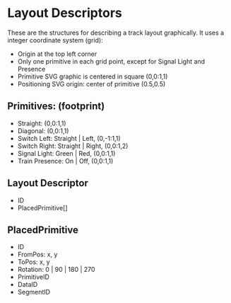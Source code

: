 # Layout Descriptors

These are the structures for describing a track layout graphically.
It uses a integer coordinate system (grid):
- Origin at the top left corner 
- Only one primitive in each grid point, except for Signal Light and Presence
- Primitive SVG graphic is centered in square (0,0:1,1)
- Positioning SVG origin: center of primitive (0.5,0.5)

## Primitives: (footprint)
- Straight: (0,0:1,1)
- Diagonal: (0,0:1,1)
- Switch Left: Straight | Left, (0,-1:1,1)
- Switch Right: Straight | Right, (0,0:1,2)
- Signal Light: Green | Red, (0,0:1,1)
- Train Presence: On | Off, (0,0:1,1)

## Layout Descriptor
- ID
- PlacedPrimitive[]

## PlacedPrimitive
- ID
- FromPos: x, y
- ToPos: x, y
- Rotation: 0 | 90 | 180 | 270
- PrimitiveID
- DataID
- SegmentID
